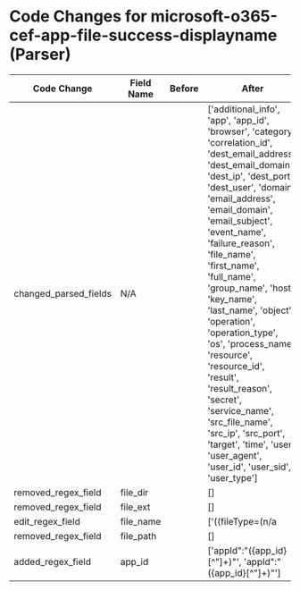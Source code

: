 # Code Changes for microsoft-o365-cef-app-file-success-displayname (Parser)

| Code Change | Field Name | Before | After |
|-------------|------------|--------|-------|
| changed_parsed_fields | N/A |  | ['additional_info', 'app', 'app_id', 'browser', 'category', 'correlation_id', 'dest_email_address', 'dest_email_domain', 'dest_ip', 'dest_port', 'dest_user', 'domain', 'email_address', 'email_domain', 'email_subject', 'event_name', 'failure_reason', 'file_name', 'first_name', 'full_name', 'group_name', 'host', 'key_name', 'last_name', 'object', 'operation', 'operation_type', 'os', 'process_name', 'resource', 'resource_id', 'result', 'result_reason', 'secret', 'service_name', 'src_file_name', 'src_ip', 'src_port', 'target', 'time', 'user', 'user_agent', 'user_id', 'user_sid', 'user_type'] |
| removed_regex_field | file_dir |  | [] |
| removed_regex_field | file_ext |  | [] |
| edit_regex_field | file_name |  | ['((fileType=(n\/a|N\/A|mail|calendar-event|note|message)[^\n]*?\sfname=\s*(N\/A|({email_subject}[^=]+?)))|(fileType=group[^\n]*?\sfname=\s*(N\/A|({group_name}[^=]+?)))|(fileType=(file|folder|attachment|report)[^\n]*?\sfname=\s*(N\/A|({file_name}[^=]+?)))|(fileType=process[^\n]*?\sfname=\s*(N\/A|({process_name}[^=]+?)))|(fileType=app(lication)?[^\n]*?\sfname=\s*(N\/A|({app}[^=]+?)))|(fileType=secret[^\n]*?\sfname=\s*(N\/A|({secret}[^=]+?)))|(fileType=key[^\n]*?\sfname=\s*(N\/A|({key_name}[^=]+?))))\s+(\w+=|$)', 'DatasetName"*:\s*"*({file_name}[^"]+)'] |
| removed_regex_field | file_path |  | [] |
| added_regex_field | app_id |  | ['appId":"({app_id}[^"]+)"', 'appId":"({app_id}[^"]+)"'] |